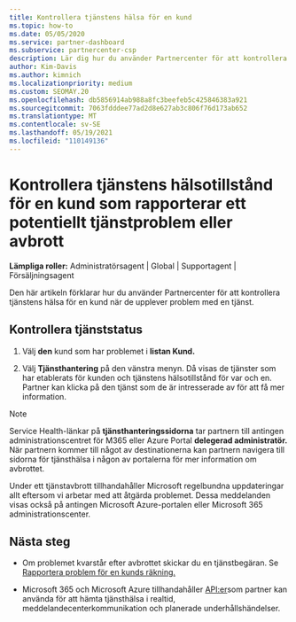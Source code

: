 ```yaml
---
title: Kontrollera tjänstens hälsa för en kund
ms.topic: how-to
ms.date: 05/05/2020
ms.service: partner-dashboard
ms.subservice: partnercenter-csp
description: Lär dig hur du använder Partnercenter för att kontrollera tjänstens hälsa för en kund när de upplever problem med en tjänst.
author: Kim-Davis
ms.author: kimnich
ms.localizationpriority: medium
ms.custom: SEOMAY.20
ms.openlocfilehash: db5856914ab988a8fc3beefeb5c425846383a921
ms.sourcegitcommit: 7063fdddee77ad2d8e627ab3c806f76d173ab652
ms.translationtype: MT
ms.contentlocale: sv-SE
ms.lasthandoff: 05/19/2021
ms.locfileid: "110149136"
---
```

# <a name="check-service-health-for-a-customer-reporting-a-potential-service-problem-or-outage"></a>Kontrollera tjänstens hälsotillstånd för en kund som rapporterar ett potentiellt tjänstproblem eller avbrott

**Lämpliga roller:** Administratörsagent | Global | Supportagent | Försäljningsagent

Den här artikeln förklarar hur du använder Partnercenter för att kontrollera tjänstens hälsa för en kund när de upplever problem med en tjänst. 

## <a name="check-service-health"></a>Kontrollera tjänststatus

1. Välj **den** kund som har problemet i **listan Kund.**

2. Välj **Tjänsthantering** på den vänstra menyn. Då visas de tjänster som har etablerats för kunden och tjänstens hälsotillstånd för var och en. Partner kan klicka på den tjänst som de är intresserade av för att få mer information. 

>[!NOTE] 
> Service Health-länkar på **tjänsthanteringssidorna** tar partnern till antingen administrationscentret för M365 eller Azure Portal **delegerad administratör.** När partnern kommer till något av destinationerna kan partnern navigera till sidorna för tjänsthälsa i någon av portalerna för mer information om avbrottet.
 
Under ett tjänstavbrott tillhandahåller Microsoft regelbundna uppdateringar allt eftersom vi arbetar med att åtgärda problemet. Dessa meddelanden visas också på antingen Microsoft Azure-portalen eller Microsoft 365 administrationscenter.

## <a name="next-steps"></a>Nästa steg 

- Om problemet kvarstår efter avbrottet skickar du en tjänstbegäran. Se [Rapportera problem för en kunds räkning.](report-problems-on-behalf-of-a-customer.md)

- Microsoft 365 och Microsoft Azure tillhandahåller [API:er](get-automated-service-notifications-with-our-apis.md)som partner kan använda för att hämta tjänsthälsa i realtid, meddelandecenterkommunikation och planerade underhållshändelser.

 

